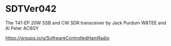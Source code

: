 # SDTVer042
The T41-EP 20W SSB and CW SDR transceiver by Jack Purdum W8TEE and Al Peter AC8GY

https://groups.io/g/SoftwareControlledHamRadio
